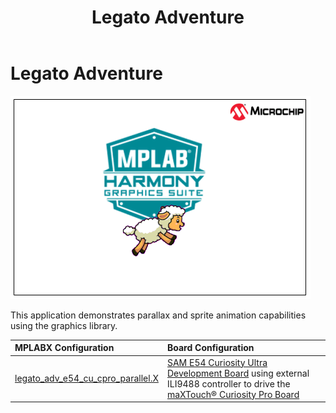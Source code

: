 ﻿---
parent: Example Applications
title: Legato Adventure
nav_order: 1
---

# Legato Adventure

![](./../../docs/html/legato_adventure.png)

This application demonstrates parallax and sprite animation capabilities using the graphics library.

|MPLABX Configuration|Board Configuration|
|:-------------------|:------------------|
| [legato_adv_e54_cu_cpro_parallel.X](firmware/legato_adv_e54_cu_cpro_parallel_X/readme.md)| [SAM E54 Curiosity Ultra Development Board](https://www.microchip.com/Developmenttools/ProductDetails/DM320210) using external ILI9488 controller to drive the [maXTouch® Curiosity Pro Board](https://www.microchip.com/Developmenttools/ProductDetails/AC320007) |